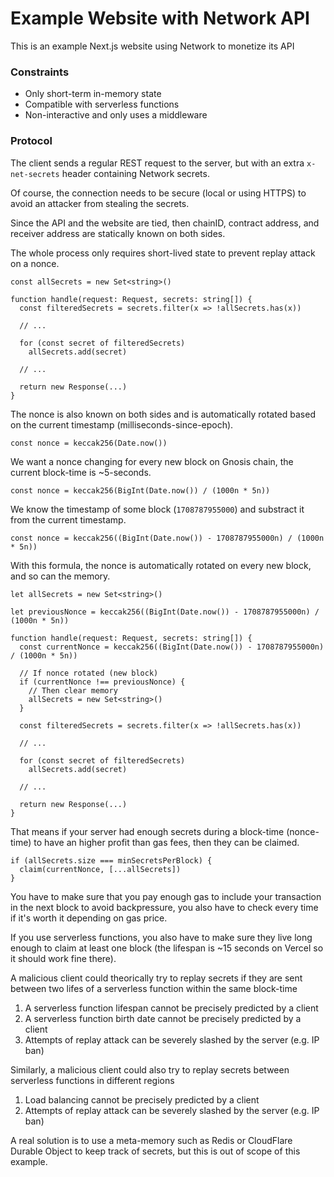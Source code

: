 # Example Website with Network API

This is an example Next.js website using Network to monetize its API

### Constraints
- Only short-term in-memory state
- Compatible with serverless functions
- Non-interactive and only uses a middleware

### Protocol

The client sends a regular REST request to the server, but with an extra `x-net-secrets` header containing Network secrets.

Of course, the connection needs to be secure (local or using HTTPS) to avoid an attacker from stealing the secrets.

Since the API and the website are tied, then chainID, contract address, and receiver address are statically known on both sides.

The whole process only requires short-lived state to prevent replay attack on a nonce.

```tsx
const allSecrets = new Set<string>()

function handle(request: Request, secrets: string[]) {
  const filteredSecrets = secrets.filter(x => !allSecrets.has(x))

  // ...

  for (const secret of filteredSecrets)
    allSecrets.add(secret)

  // ...

  return new Response(...)
}
```

The nonce is also known on both sides and is automatically rotated based on the current timestamp (milliseconds-since-epoch).

```tsx
const nonce = keccak256(Date.now())
```

We want a nonce changing for every new block on Gnosis chain, the current block-time is ~5-seconds.

```tsx
const nonce = keccak256(BigInt(Date.now()) / (1000n * 5n))
```

We know the timestamp of some block (`1708787955000`) and substract it from the current timestamp.

```tsx
const nonce = keccak256((BigInt(Date.now()) - 1708787955000n) / (1000n * 5n))
```

With this formula, the nonce is automatically rotated on every new block, and so can the memory.

```tsx
let allSecrets = new Set<string>()

let previousNonce = keccak256((BigInt(Date.now()) - 1708787955000n) / (1000n * 5n))

function handle(request: Request, secrets: string[]) {
  const currentNonce = keccak256((BigInt(Date.now()) - 1708787955000n) / (1000n * 5n))

  // If nonce rotated (new block)
  if (currentNonce !== previousNonce) {
    // Then clear memory
    allSecrets = new Set<string>()
  }  

  const filteredSecrets = secrets.filter(x => !allSecrets.has(x))

  // ...

  for (const secret of filteredSecrets)
    allSecrets.add(secret)

  // ...

  return new Response(...)
}
```

That means if your server had enough secrets during a block-time (nonce-time) to have an higher profit than gas fees, then they can be claimed.

```tsx
if (allSecrets.size === minSecretsPerBlock) {
  claim(currentNonce, [...allSecrets])
}
```

You have to make sure that you pay enough gas to include your transaction in the next block to avoid backpressure, you also have to check every time if it's worth it depending on gas price.

If you use serverless functions, you also have to make sure they live long enough to claim at least one block (the lifespan is ~15 seconds on Vercel so it should work fine there).

A malicious client could theorically try to replay secrets if they are sent between two lifes of a serverless function within the same block-time

1) A serverless function lifespan cannot be precisely predicted by a client
2) A serverless function birth date cannot be precisely predicted by a client
3) Attempts of replay attack can be severely slashed by the server (e.g. IP ban) 

Similarly, a malicious client could also try to replay secrets between serverless functions in different regions

1) Load balancing cannot be precisely predicted by a client
2) Attempts of replay attack can be severely slashed by the server (e.g. IP ban)

A real solution is to use a meta-memory such as Redis or CloudFlare Durable Object to keep track of secrets, but this is out of scope of this example.
